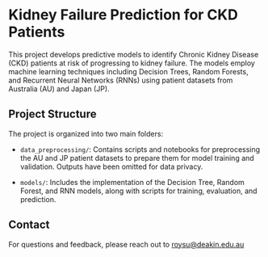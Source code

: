 # Kidney Failure Prediction for CKD Patients

This project develops predictive models to identify Chronic Kidney Disease (CKD) patients at risk of progressing to kidney failure. The models employ machine learning techniques including Decision Trees, Random Forests, and Recurrent Neural Networks (RNNs) using patient datasets from Australia (AU) and Japan (JP). 

## Project Structure

The project is organized into two main folders:

- `data_preprocessing/`: Contains scripts and notebooks for preprocessing the AU and JP patient datasets to prepare them for model training and validation. Outputs have been omitted for data privacy.

- `models/`: Includes the implementation of the Decision Tree, Random Forest, and RNN models, along with scripts for training, evaluation, and prediction.

## Contact

For questions and feedback, please reach out to roysu@deakin.edu.au
